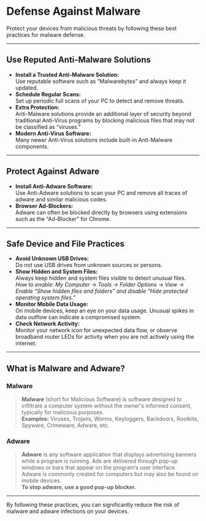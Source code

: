 # Defense Against Malware

Protect your devices from malicious threats by following these best practices for malware defense.

---

## Use Reputed Anti-Malware Solutions

- **Install a Trusted Anti-Malware Solution:**  
  Use reputable software such as “Malwarebytes” and always keep it updated.
- **Schedule Regular Scans:**  
  Set up periodic full scans of your PC to detect and remove threats.
- **Extra Protection:**  
  Anti-Malware solutions provide an additional layer of security beyond traditional Anti-Virus programs by blocking malicious files that may not be classified as “viruses.”
- **Modern Anti-Virus Software:**  
  Many newer Anti-Virus solutions include built-in Anti-Malware components.

---

## Protect Against Adware

- **Install Anti-Adware Software:**  
  Use Anti-Adware solutions to scan your PC and remove all traces of adware and similar malicious codes.
- **Browser Ad-Blockers:**  
  Adware can often be blocked directly by browsers using extensions such as the “Ad-Blocker” for Chrome.

---

## Safe Device and File Practices

- **Avoid Unknown USB Drives:**  
  Do not use USB drives from unknown sources or persons.
- **Show Hidden and System Files:**  
  Always keep hidden and system files visible to detect unusual files.  
  *How to enable: My Computer → Tools → Folder Options → View → Enable “Show hidden files and folders” and disable “Hide protected operating system files.”*
- **Monitor Mobile Data Usage:**  
  On mobile devices, keep an eye on your data usage. Unusual spikes in data outflow can indicate a compromised system.
- **Check Network Activity:**  
  Monitor your network icon for unexpected data flow, or observe broadband router LEDs for activity when you are not actively using the internet.

---

## What is Malware and Adware?

### Malware

> **Malware** (short for Malicious Software) is software designed to infiltrate a computer system without the owner's informed consent, typically for malicious purposes.  
> **Examples:** Viruses, Trojans, Worms, Keyloggers, Backdoors, Rootkits, Spyware, Crimeware, Adware, etc.

### Adware

> **Adware** is any software application that displays advertising banners while a program is running. Ads are delivered through pop-up windows or bars that appear on the program’s user interface.  
> Adware is commonly created for computers but may also be found on mobile devices.  
> **To stop adware, use a good pop-up blocker.**

---

By following these practices, you can significantly reduce the risk of malware and adware infections on your devices.
